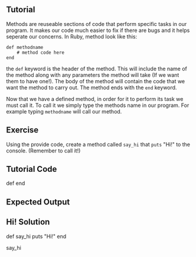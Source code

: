 Tutorial
--------
Methods are reuseable sections of code that perform specific tasks in our program. It makes our code much easier to fix if there are bugs and it helps seperate our concerns. In Ruby, method look like this:

    def methodname
        # method code here
    end

the ```def``` keyword is the header of the method. This will include the name of the method along with any parameters the method will take (If we want them to have one!). The body of the method will contain the code that we want the method to carry out. The method ends with the ```end``` keyword.

Now that we have a defined method, in order for it to perform its task we must call it. To call it we simply type the methods name in our program. For example typing ```methodname``` will call our method.

Exercise
--------
Using the provide code, create a method called ```say_hi``` that ```puts``` "Hi!" to the console. (Remember to call it!)

Tutorial Code
-------------
def
end

Expected Output
---------------
Hi!
Solution
--------
def say_hi
    puts "Hi!"
end

say_hi